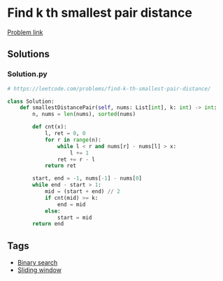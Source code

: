 # Find k th smallest pair distance

[Problem link](https://leetcode.com/problems/find-k-th-smallest-pair-distance/)

## Solutions


### Solution.py
```py
# https://leetcode.com/problems/find-k-th-smallest-pair-distance/

class Solution:
    def smallestDistancePair(self, nums: List[int], k: int) -> int:
        n, nums = len(nums), sorted(nums)

        def cnt(x):
            l, ret = 0, 0
            for r in range(n):
                while l < r and nums[r] - nums[l] > x:
                    l += 1
                ret += r - l
            return ret

        start, end = -1, nums[-1] - nums[0]
        while end - start > 1:
            mid = (start + end) // 2
            if cnt(mid) >= k:
                end = mid
            else:
                start = mid
        return end
```
## Tags

* [Binary search](/Collections/binary-search.md#binary-search)
* [Sliding window](/Collections/sliding-window.md#sliding-window)
